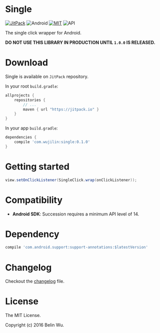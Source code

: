 # Single

[![JitPack](https://jitpack.io/v/com.wujilin/single.svg)](https://jitpack.io/#com.wujilin/single)
![Android](https://img.shields.io/badge/platform-Android-brightgreen.svg)
[![MIT](https://img.shields.io/dub/l/vibe-d.svg)](LICENSE)
![API](https://img.shields.io/badge/API-14%2B-brightgreen.svg)

The single click wrapper for Android.

**DO NOT USE THIS LIBRARY IN PRODUCTION UNTIL `1.0.0` IS RELEASED.**

# Download

Single is available on `JitPack` repository.

In your root `build.gradle`:

```gradle
allprojects {
    repositories {
        // ...
        maven { url "https://jitpack.io" }
    }
}
```

In your app `build.gradle`:

```gradle
dependencies {
    compile 'com.wujilin:single:0.1.0'
}
```

# Getting started

```java
view.setOnClickListener(SingleClick.wrap(onClickListener));
```

# Compatibility

- **Android SDK**: Succession requires a minimum API level of 14.

# Dependency

```gradle
compile 'com.android.support:support-annotations:$latestVersion'
```

# Changelog

Checkout the [changelog](changelog.md) file.

# License

The MIT License.

Copyright (c) 2016 Belin Wu.